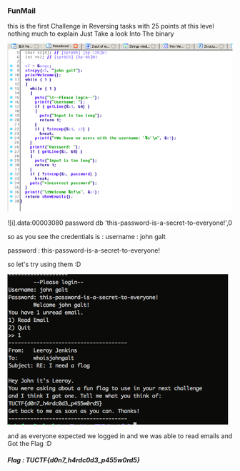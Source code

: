### FunMail

this is the first Challenge in Reversing tasks with 25 points 
at this level nothing much to explain Just Take a look Into The binary

![alt text](screen.png)

![i].data:00003080 password        db 'this-password-is-a-secret-to-everyone!',0

so as you see the credentials is :
username : john galt

password : this-password-is-a-secret-to-everyone!

so let's try using them :D 

![alt text](login.png)

and as everyone expected we logged in  and we was able to read emails and Got the Flag :D

##### Flag : TUCTF{d0n7_h4rdc0d3_p455w0rd5}

